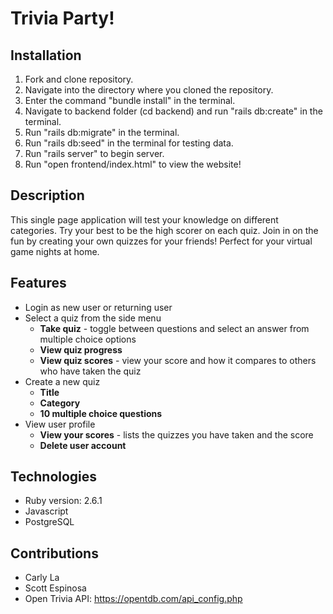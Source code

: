 # Trivia Party!

## Installation
1. Fork and clone repository.
2. Navigate into the directory where you cloned the repository.
3. Enter the command "bundle install" in the terminal.
4. Navigate to backend folder (cd backend) and run "rails db:create" in the terminal.
5. Run "rails db:migrate" in the terminal.
6. Run "rails db:seed" in the terminal for testing data.
7. Run "rails server" to begin server.
8. Run "open frontend/index.html" to view the website!

## Description
This single page application will test your knowledge on different categories. Try your best to be the high scorer on each quiz. Join in on the fun by creating your own quizzes for your friends! Perfect for your virtual game nights at home.

## Features
* Login as new user or returning user
* Select a quiz from the side menu
    - **Take quiz** - toggle between questions and select an answer from multiple choice options
    - **View quiz progress**
    - **View quiz scores** - view your score and how it compares to others who have taken the quiz
* Create a new quiz
    - **Title** 
    - **Category** 
    - **10 multiple choice questions**
* View user profile
    - **View your scores** - lists the quizzes you have taken and the score
    - **Delete user account**

## Technologies
* Ruby version: 2.6.1
* Javascript
* PostgreSQL

## Contributions
* Carly La
* Scott Espinosa
* Open Trivia API: https://opentdb.com/api_config.php
